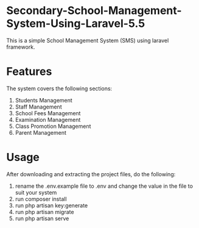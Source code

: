 # Secondary-School-Management-System-Using-Laravel-5.5
This is a simple School Management System (SMS) using laravel framework.

# Features
The system covers the following sections:
1. Students Management
2. Staff Management
3. School Fees Management
4. Examination Management
5. Class Promotion Management
6. Parent Management

# Usage
After downloading and extracting the project files, do the following:
1. rename the .env.example file to .env and change the value in the file to suit your system
2. run composer install
3. run php artisan key:generate
4. run php artisan migrate
5. run php artisan serve
